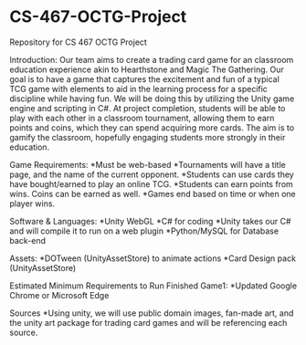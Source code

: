 # CS-467-OCTG-Project
Repository for CS 467 OCTG Project

Introduction:
Our team aims to create a trading card game for an classroom education experience akin to
Hearthstone and Magic The Gathering. Our goal is to have a game that captures the
excitement and fun of a typical TCG game with elements to aid in the learning process for a
specific discipline while having fun. We will be doing this by utilizing the Unity game engine
and scripting in C#.
At project completion, students will be able to play with each other in a classroom tournament, allowing
them to earn points and coins, which they can spend acquiring more cards. The aim is to gamify
the classroom, hopefully engaging students more strongly in their education.

Game Requirements:
*Must be web-based
*Tournaments will have a title page, and the name of the current opponent.
*Students can use cards they have bought/earned to play an online TCG.
*Students can earn points from wins. Coins can be earned as well.
*Games end based on time or when one player wins.

Software & Languages:
*Unity WebGL
*C# for coding
*Unity takes our C# and will compile it to run on a web plugin
*Python/MySQL for Database back-end

Assets:
*DOTween (UnityAssetStore) to animate actions
*Card Design pack (UnityAssetStore)

Estimated Minimum Requirements to Run Finished Game1:
*Updated Google Chrome or Microsoft Edge

Sources
*Using unity, we will use public domain images, fan-made art, and the unity art
package for trading card games and will be referencing each source. 
